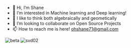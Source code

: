 - 👋 Hi, I’m Shane
- 👀 I’m interested in Machine learning and Deep learning!
- 🤔 I like to think both algebraically and geometically
- 💞️ I’m looking to collaborate on Open Source Projects
- 📫 How to reach me is here! ohshane71@gmail.com

![beta](https://github.com/ohshane/ohshane/assets/29338355/b2050e81-9c28-4c1e-ad0f-1382a18bbce4)
![svd02](https://github.com/ohshane/ohshane/assets/29338355/2c4d6b44-7688-4d93-8453-9f5b10786012)


<!---
ohshane/ohshane is a ✨ special ✨ repository because its `README.md` (this file) appears on your GitHub profile.
You can click the Preview link to take a look at your changes.
--->
